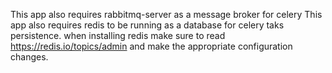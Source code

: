 This app also requires rabbitmq-server as a message broker for celery
This app also requires redis to be running as a database for celery taks persistence.
when installing redis make sure to read https://redis.io/topics/admin and make the appropriate configuration changes.
